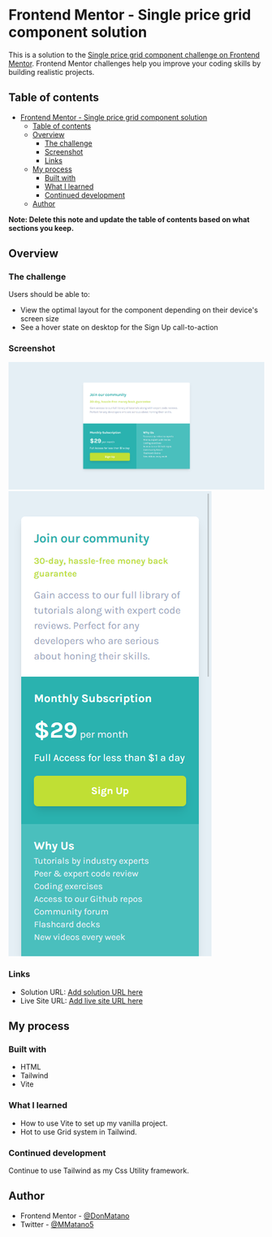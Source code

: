 # Frontend Mentor - Single price grid component solution

This is a solution to the [Single price grid component challenge on Frontend Mentor](https://www.frontendmentor.io/challenges/single-price-grid-component-5ce41129d0ff452fec5abbbc). Frontend Mentor challenges help you improve your coding skills by building realistic projects. 

## Table of contents

- [Frontend Mentor - Single price grid component solution](#frontend-mentor---single-price-grid-component-solution)
  - [Table of contents](#table-of-contents)
  - [Overview](#overview)
    - [The challenge](#the-challenge)
    - [Screenshot](#screenshot)
    - [Links](#links)
  - [My process](#my-process)
    - [Built with](#built-with)
    - [What I learned](#what-i-learned)
    - [Continued development](#continued-development)
  - [Author](#author)

**Note: Delete this note and update the table of contents based on what sections you keep.**

## Overview

### The challenge

Users should be able to:

- View the optimal layout for the component depending on their device's screen size
- See a hover state on desktop for the Sign Up call-to-action

### Screenshot

![Desktop](./images/Screenshot_1.png)
![Mobile](./images/Screenshot_2.png)

### Links

- Solution URL: [Add solution URL here](https://www.frontendmentor.io/solutions/single-price-grid-tailwind-html-vite-78Qvmp-Ps)
- Live Site URL: [Add live site URL here](https://donmatano.github.io/single-price-grid/)

## My process

### Built with

- HTML
- Tailwind
- Vite


### What I learned

- How to use Vite to set up my vanilla project.
- Hot to use Grid system in Tailwind.

### Continued development

Continue to use Tailwind as my Css Utility framework.

## Author
- Frontend Mentor - [@DonMatano](https://www.frontendmentor.io/profile/DonMatano)
- Twitter - [@MMatano5](https://www.twitter.com/MMatano5)
